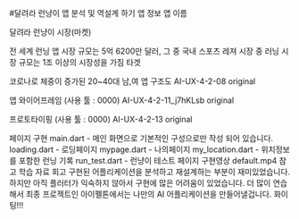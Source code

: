 #달려라 런냥이 앱 분석 및 역설계 하기
앱 정보
앱 이름

달려라 런냥이
시장(마켓)

전 세계 런닝 앱 시장 규모는 5억 6200만 달러, 그 중 국내 스포츠 레져 시장 중 러닝 시장 규모는 1조 이상의 시장성을 가짐
타겟

코로나로 체중이 증가된 20~40대 남,여
앱 구조도
AI-UX-4-2-08 original

앱 와이어프레임 (사용 툴 : 0000)
AI-UX-4-2-11_j7hKLsb original

프로토타이핑 (사용 툴 : 0000)
AI-UX-4-2-13 original

페이지 구현
main.dart - 메인 화면으로 기본적인 구성으로만 작성 되어 있습니다.
loading.dart - 로딩페이지
mypage.dart - 나의페이지
my_location.dart - 위치정보를 포함한 런닝 기록
run_test.dart - 런냥이 테스트 페이지
구현영상
 default.mp4 
참고 학습 자료
회고
구현된 어플리케이션을 분석하고 재설계하는 부분이 재미있었습니다.
하지만 아직 플러터가 익숙하지 않아서 구현에 많은 어려움이 있었습니다.
더 많이 연습해서 최종 프로젝트인 아이펠톤에서는 나만의 AI 어플리케이션을 만들어낼겁니다.
화이팅!!!

